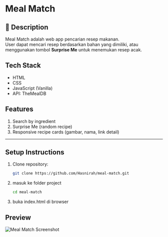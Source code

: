 # Meal Match

## 📌 Description
Meal Match adalah web app pencarian resep makanan.  
User dapat mencari resep berdasarkan bahan yang dimiliki, atau menggunakan tombol **Surprise Me** untuk menemukan resep acak.

## Tech Stack
- HTML  
- CSS  
- JavaScript (Vanilla)  
- API: TheMealDB
  
## Features
1. Search by ingredient  
2. Surprise Me (random recipe)  
3. Responsive recipe cards (gambar, nama, link detail)  

---

##  Setup Instructions
1. Clone repository:
   ```bash
   git clone https://github.com/Hasnirah/meal-match.git
2. masuk ke folder project
   ```bash
   cd meal-match
3. buka index.html di browser

## Preview
![Meal Match Screenshot](mealmatch.png)


